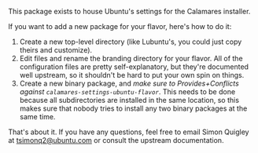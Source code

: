 This package exists to house Ubuntu's settings for the Calamares installer.

If you want to add a new package for your flavor, here's how to do it:
 1. Create a new top-level directory (like Lubuntu's, you could just copy
    theirs and customize).
 2. Edit files and rename the branding directory for your flavor. All of the
    configuration files are pretty self-explanatory, but they're documented
    well upstream, so it shouldn't be hard to put your own spin on things.
 3. Create a new binary package, and *make sure to Provides+Conflicts against
    `calamares-settings-ubuntu-flavor`*. This needs to be done because all
    subdirectories are installed in the same location, so this makes sure that
    nobody tries to install any two binary packages at the same time.

That's about it. If you have any questions, feel free to email Simon Quigley
at tsimonq2@ubuntu.com or consult the upstream documentation.

